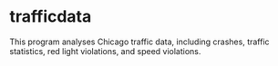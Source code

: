 # trafficdata
This program analyses Chicago traffic data, including crashes, traffic statistics, red light violations, and speed violations.

